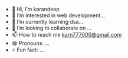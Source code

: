 - 👋 Hi, I’m karandeep
- 👀 I’m interested in  web development...
- 🌱 I’m currently learning dsa...
- 💞️ I’m looking to collaborate on ...
- 📫 How to reach me karn777000@gmail.com
- 😄 Pronouns: ...
- ⚡ Fun fact: ...

<!---
karandeep78/karandeep78 is a ✨ special ✨ repository because its `README.md` (this file) appears on your GitHub profile.
You can click the Preview link to take a look at your changes.
--->
